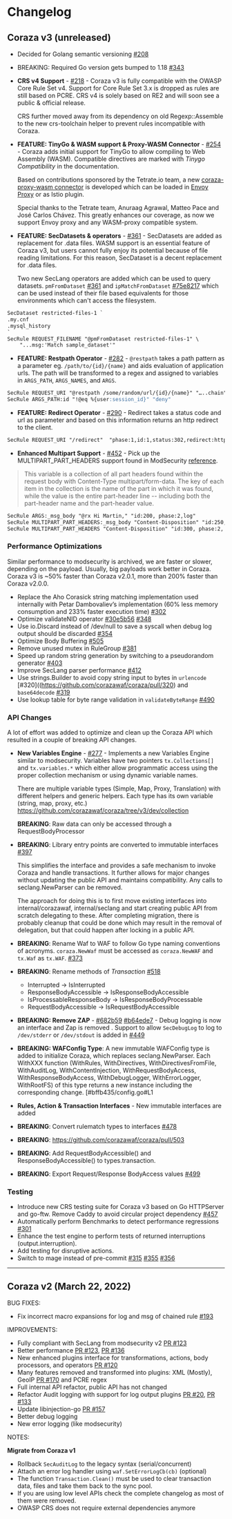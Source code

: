 # Changelog

## Coraza v3  (unreleased)

* Decided for Golang semantic versioning [#208](https://github.com/corazawaf/coraza/issues/208)

* BREAKING: Required Go version gets bumped to 1.18 [#343](https://github.com/corazawaf/coraza/pull/343)

* **CRS v4 Support** - [#218](https://github.com/corazawaf/coraza/issues/218) -
Coraza v3 is fully compatible with the OWASP Core Rule Set v4. Support for Core Rule Set 3.x is dropped as rules are still based on PCRE. CRS v4 is solely based on RE2 and will soon see a public & official release.  

  CRS further moved away from its dependency on old Regexp::Assemble to the new crs-toolchain helper to prevent rules incompatible with Coraza.

* **FEATURE: TinyGo & WASM support & Proxy-WASM Connector** - [#254](https://github.com/corazawaf/coraza/pull/254) -
Coraza adds initial support for TinyGo to allow compiling to Web Assembly (WASM). Compatible directives are marked with *Tinygo Compatibility* in the documentation.

  Based on contributions sponsored by the Tetrate.io team, a new [coraza-proxy-wasm connector](https://github.com/corazawaf/coraza-proxy-wasm) is developed which can be loaded in [Envoy Proxy](https://www.envoyproxy.io) or as Istio plugin.

  Special thanks to the Tetrate team, Anuraag Agrawal, Matteo Pace and José Carlos Chávez. This greatly enhances our coverage, as now we support Envoy proxy and any WASM-proxy compatible system.

* **FEATURE: SecDatasets & operators** - [#361](https://github.com/corazawaf/coraza/pull/361) -
SecDatasets are added as replacement for .data files. WASM support is an essential feature of Coraza v3, but users cannot fully enjoy its potential because of file reading limitations. For this reason, SecDataset is a decent replacement for .data files.

  Two new SecLang operators are added which can be used to query datasets. `pmFromDataset`  [#361](https://github.com/corazawaf/coraza/pull/361) and `ipMatchFromDataset` [#75e8217](https://github.com/corazawaf/coraza/commit/75e821700de9fbfafde6c763f474c7add8dab319) which can be used instead of their file based equivalents for those environments which can't access the filesystem.


```apache
SecDataset restricted-files-1 `
.my.cnf
.mysql_history
`
SecRule REQUEST_FILENAME "@pmFromDataset restricted-files-1" \
    "...msg:'Match sample_dataset'"
```

* **FEATURE: Restpath Operator** - [#282](https://github.com/corazawaf/coraza/pull/282) - `@restpath` takes a path pattern as a parameter eg. `/path/to/{id}/{name}` and aids evaluation of application urls. The path will be transformed to a regex and assigned to variables in `ARGS_PATH`, `ARGS_NAMES`, and `ARGS`. 

```apache
SecRule REQUEST_URI "@restpath /some/random/url/{id}/{name}" "…..chain"
SecRule ARGS_PATH:id "!@eq %{user:session_id}" "deny"
```

* **FEATURE: Redirect Operator** - [#290](https://github.com/corazawaf/coraza/pull/290) -
Redirect takes a status code and url as parameter and based on this information returns an http redirect to the client. 

```apache
SecRule REQUEST_URI "/redirect"  "phase:1,id:1,status:302,redirect:http://www.example.com
```

* **Enhanced Multipart Support** - [#452](https://github.com/corazawaf/coraza/pull/452) -
Pick up the MULTIPART_PART_HEADERS support found in ModSecurity [reference](https://github.com/SpiderLabs/ModSecurity/wiki/Reference-Manual-(v2.x)-Variables#MULTIPART_PART_HEADERS).

> This variable is a collection of all part headers found within the request body with Content-Type multipart/form-data. The key of each item in the collection is the name of the part in which it was found, while the value is the entire part-header line -- including both the part-header name and the part-header value.

```apache
SecRule ARGS:_msg_body "@rx Hi Martin," "id:200, phase:2,log"
SecRule MULTIPART_PART_HEADERS:_msg_body "Content-Disposition" "id:250, phase:2, log"
SecRule MULTIPART_PART_HEADERS "Content-Disposition" "id:300, phase:2, log"
```

### Performance Optimizations

Similar performance to modsecurity is archived, we are faster or slower, depending on the payload. Usually, big payloads work better in Coraza. Coraza v3 is ~50% faster than Coraza v2.0.1, more than 200% faster than Coraza v2.0.0.

- Replace the Aho Corasick string matching implementation used internally with Petar Dambovaliev’s implementation (60% less memory consumption and 233% faster execution time) [#302](https://github.com/corazawaf/coraza/pull/302)
- Optimize validateNID operator [#30e5b56](https://github.com/corazawaf/coraza/commit/30e5b564d4d7c6688fb819c97b0891e097570a2e) [#348](https://github.com/corazawaf/coraza/pull/348)
- Use io.Discard instead of /dev/null to save a syscall when debug log output should be discarded [#354](https://github.com/corazawaf/coraza/pull/354)
- Optimize Body Buffering [#505](https://github.com/corazawaf/coraza/pull/505)
- Remove unused mutex in RuleGroup [#381](https://github.com/corazawaf/coraza/pull/381)
- Speed up random string generation by switching to a pseudorandom generator [#403](https://github.com/corazawaf/coraza/pull/403)
- Improve SecLang parser performance [#412](https://github.com/corazawaf/coraza/pull/412) 
- Use strings.Builder to avoid copy string input to bytes in `urlencode` [#320]((https://github.com/corazawaf/coraza/pull/320) and `base64decode` [#319](https://github.com/corazawaf/coraza/pull/319) 
- Use lookup table for byte range validation in `validateByteRange` [#490](https://github.com/corazawaf/coraza/pull/490)

### API Changes

A lot of effort was added to optimize and clean up the Coraza API which resulted in a couple of breaking API changes.

- **New Variables Engine** - [#277](https://github.com/corazawaf/coraza/pull/277) - Implements a new Variables Engine similar to modsecurity. Variables have two pointers `tx.Collections[]` and `tx.variables.*` which either allow programmatic access using the proper collection mechanism or using dynamic variable names.

  There are multiple variable types (Simple, Map, Proxy, Translation) with different helpers and generic helpers. Each type has its own variable (string, map, proxy, etc.)  https://github.com/corazawaf/coraza/tree/v3/dev/collection 

  **BREAKING**: Raw data can only be accessed through a RequestBodyProcessor

- **BREAKING**: Library entry points are converted to immutable interfaces [#397](https://github.com/corazawaf/coraza/pull/397)

  This simplifies the interface and provides a safe mechanism to invoke Coraza and handle transactions. It further allows for major changes without updating the public API and maintains compatibility. Any calls to seclang.NewParser can be removed.

  The approach for doing this is to first move existing interfaces into internal/corazawaf, internal/seclang and start creating public API from scratch delegating to these. After completing migration, there is probably cleanup that could be done which may result in the removal of delegation, but that could happen after locking in a public API.



- **BREAKING**: Rename Waf to WAF to follow Go type naming conventions of acronyms. `coraza.NewWaf` must be accessed as `coraza.NewWAF` and `tx.Waf` as `tx.WAF`. [#373](https://github.com/corazawaf/coraza/pull/373)

- **BREAKING**: Rename methods of *Transaction* [#518](https://github.com/corazawaf/coraza/pull/518)
  - Interrupted &rarr; IsInterrupted
  - ResponseBodyAccessible &rarr; IsResponseBodyAccessible
  - IsProcessableResponseBody &rarr; IsResponseBodyProcessable
  - RequestBodyAccessible &rarr; IsRequestBodyAccessible

- **BREAKING: Remove ZAP** - [#682b59](https://github.com/corazawaf/coraza/commit/6828b59811f5a1b0b86213533a71ec9aaea229c8) [#b64ede7](https://github.com/corazawaf/coraza/commit/b64ede757c7409d7ab9e441bbdfcf6157a3aa6b0) - Debug logging is now an interface and Zap is removed . Support to allow `SecDebugLog` to log to `/dev/stderr` or `/dev/stdout` is added in [#449](https://github.com/corazawaf/coraza/pull/#449)

- **BREAKING: WAFConfig Type**: A new immutable WAFConfig type is added to initialize Coraza, which replaces seclang.NewParser.
Each WithXXX function (WithRules, WithDirectives, WithDirectivesFromFile, WithAuditLog, WithContentInjection, WithRequestBodyAccess, WithResponseBodyAccess, WithDebugLogger, WithErrorLogger, WithRootFS) of this type returns a new instance including the corresponding change. [#bffb435/config.go#L1

- **Rules, Action & Transaction Interfaces** - New immutable interfaces are added

- **BREAKING**: Convert rulematch types to interfaces [#478](https://github.com/corazawaf/coraza/pull/478)

- **BREAKING**: https://github.com/corazawaf/coraza/pull/503

- **BREAKING**: Add RequestBodyAccessible() and ResponseBodyAccessible() to types.transaction.

- **BREAKING**: Export Request/Response BodyAccess values [#499](https://github.com/corazawaf/coraza/pull/)


### Testing

- Introduce new CRS testing suite for Coraza v3 based on Go HTTPServer and go-ftw. Remove Caddy to avoid circular project dependency [#457](https://github.com/corazawaf/coraza/pull/457)
- Automatically perform Benchmarks to detect performance regressions [#301](https://github.com/corazawaf/coraza/pull/301)
- Enhance the test engine to perform tests of returned interruptions (output.interruption).
- Add testing for disruptive actions.
- Switch to mage instead of pre-commit [#315](https://github.com/corazawaf/coraza/pull/315) [#355](https://github.com/corazawaf/coraza/pull/355) [#356](https://github.com/corazawaf/coraza/pull/356)



--------------------------------------------------------------

## Coraza v2  (March 22, 2022)

BUG FIXES:

* Fix incorrect macro expansions for log and msg of chained rule [#193](https://github.com/corazawaf/coraza/issues/193)

IMPROVEMENTS:

* Fully compliant with SecLang from modsecurity v2 [PR #123](https://github.com/corazawaf/coraza/pull/123)
* Better performance [PR #123](https://github.com/corazawaf/coraza/pull/123), [PR #136](https://github.com/corazawaf/coraza/pull/136)
* New enhanced plugins interface for transformations, actions, body processors, and operators [PR #120](https://github.com/corazawaf/coraza/pull/120)
* Many features removed and transformed into plugins: XML (Mostly), GeoIP [PR #170](https://github.com/corazawaf/coraza/pull/170) and PCRE regex
* Full internal API refactor, public API has not changed
* Refactor Audit logging with support for log output plugins [PR #20](https://github.com/corazawaf/coraza/pull/20), [PR #133](https://github.com/corazawaf/coraza/pull/133)
* Update libinjection-go [PR #157](https://github.com/corazawaf/coraza/pull/157)
* Better debug logging
* New error logging (like modsecurity)

NOTES:

**Migrate from Coraza v1**

* Rollback `SecAuditLog` to the legacy syntax (serial/concurrent)
* Attach an error log handler using `waf.SetErrorLogCb(cb)` (optional)
* The function `Transaction.Clean()` must be used to clear transaction data, files and take them back to the sync pool.
* If you are using low level APIs check the complete changelog as most of them were removed.
* OWASP CRS does not require external dependencies anymore

